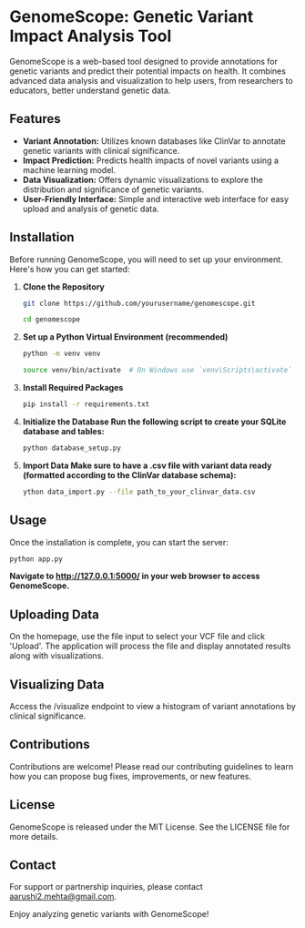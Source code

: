 # GenomeScope: Genetic Variant Impact Analysis Tool

GenomeScope is a web-based tool designed to provide annotations for genetic variants and predict their potential impacts on health. It combines advanced data analysis and visualization to help users, from researchers to educators, better understand genetic data.

## Features

- **Variant Annotation:** Utilizes known databases like ClinVar to annotate genetic variants with clinical significance.
- **Impact Prediction:** Predicts health impacts of novel variants using a machine learning model.
- **Data Visualization:** Offers dynamic visualizations to explore the distribution and significance of genetic variants.
- **User-Friendly Interface:** Simple and interactive web interface for easy upload and analysis of genetic data.

## Installation

Before running GenomeScope, you will need to set up your environment. Here's how you can get started:

1. **Clone the Repository**

   ```bash
   git clone https://github.com/yourusername/genomescope.git
   
   cd genomescope
2. **Set up a Python Virtual Environment (recommended)**
   
   ```bash
   python -m venv venv
   
   source venv/bin/activate  # On Windows use `venv\Scripts\activate`
   ```
4. **Install Required Packages**
   ```bash
   pip install -r requirements.txt
   
5. **Initialize the Database Run the following script to create your SQLite database and tables:**
   
   ```bash
   python database_setup.py
   
6. **Import Data Make sure to have a .csv file with variant data ready (formatted according to the ClinVar database schema):**
   
   ```bash
   ython data_import.py --file path_to_your_clinvar_data.csv

## Usage

Once the installation is complete, you can start the server:
```bash
python app.py
```

**Navigate to <http://127.0.0.1:5000/> in your web browser to access GenomeScope.**

## Uploading Data

On the homepage, use the file input to select your VCF file and click 'Upload'.
The application will process the file and display annotated results along with visualizations.

## Visualizing Data

Access the /visualize endpoint to view a histogram of variant annotations by clinical significance.

## Contributions

Contributions are welcome! Please read our contributing guidelines to learn how you can propose bug fixes, improvements, or new features.

## License

GenomeScope is released under the MIT License. See the LICENSE file for more details.

## Contact

For support or partnership inquiries, please contact <aarushi2.mehta@gmail.com>.

Enjoy analyzing genetic variants with GenomeScope!
